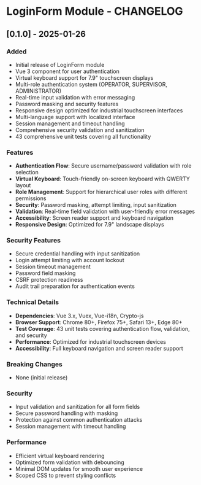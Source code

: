 # LoginForm Module - CHANGELOG

## [0.1.0] - 2025-01-26

### Added
- Initial release of LoginForm module
- Vue 3 component for user authentication
- Virtual keyboard support for 7.9" touchscreen displays
- Multi-role authentication system (OPERATOR, SUPERVISOR, ADMINISTRATOR)
- Real-time input validation with error messaging
- Password masking and security features
- Responsive design optimized for industrial touchscreen interfaces
- Multi-language support with localized interface
- Session management and timeout handling
- Comprehensive security validation and sanitization
- 43 comprehensive unit tests covering all functionality

### Features
- **Authentication Flow**: Secure username/password validation with role selection
- **Virtual Keyboard**: Touch-friendly on-screen keyboard with QWERTY layout
- **Role Management**: Support for hierarchical user roles with different permissions
- **Security**: Password masking, attempt limiting, input sanitization
- **Validation**: Real-time field validation with user-friendly error messages
- **Accessibility**: Screen reader support and keyboard navigation
- **Responsive Design**: Optimized for 7.9" landscape displays

### Security Features
- Secure credential handling with input sanitization
- Login attempt limiting with account lockout
- Session timeout management
- Password field masking
- CSRF protection readiness
- Audit trail preparation for authentication events

### Technical Details
- **Dependencies**: Vue 3.x, Vuex, Vue-i18n, Crypto-js
- **Browser Support**: Chrome 80+, Firefox 75+, Safari 13+, Edge 80+
- **Test Coverage**: 43 unit tests covering authentication flow, validation, and security
- **Performance**: Optimized for industrial touchscreen devices
- **Accessibility**: Full keyboard navigation and screen reader support

### Breaking Changes
- None (initial release)

### Security
- Input validation and sanitization for all form fields
- Secure password handling with masking
- Protection against common authentication attacks
- Session management with timeout handling

### Performance
- Efficient virtual keyboard rendering
- Optimized form validation with debouncing
- Minimal DOM updates for smooth user experience
- Scoped CSS to prevent styling conflicts
